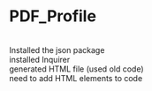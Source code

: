 # PDF_Profile
<br>
Installed the json package
<br>
installed Inquirer
<br>
generated HTML file (used old code)
<br>
need to add HTML elements to code
